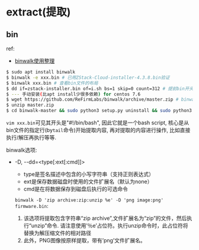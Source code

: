 # extract(提取)
## bin
ref:
- [binwalk使用整理](https://blog.csdn.net/weixin_44932880/article/details/112478699)

```bash
$ sudo apt install binwalk
$ binwalk -e xxx.bin # 已用ZStack-Cloud-installer-4.3.8.bin验证
$ binwalk xxx.bin # 查看bin文件的布局
$ dd if=zstack-installer.bin of=i.sh bs=1 skip=0 count=312 # 提前bin开头的sh script部分
$ --- 手动安装(比apt install少很多依赖) for centos 7.6
$ wget https://github.com/ReFirmLabs/binwalk/archive/master.zip # binwalk由python3编写
$ unzip master.zip
$ cd binwalk-master && sudo python3 setup.py uninstall && sudo python3 setup.py install
```

`vim xxx.bin`可见其开头是"#!/bin/bash", 因此它就是一个bash script, 核心是从bin文件的指定行(by`tail`命令)开始提取内容, 再对提取的内容进行操作, 比如直接执行/解压再执行等等.

binwalk选项:
- -D, --dd=<type[:ext[:cmd]]>

	- type是签名描述中包含的小写字符串（支持正则表达式）
	- ext是保存数据磁盘时使用的文件扩展名（默认为none）
	- cmd是在将数据保存到磁盘后执行的可选命令


	`binwalk -D 'zip archive:zip:unzip %e' -D 'png image:png' firmware.bin`:
	1. 该选项将提取包含字符串“zip archive”,文件扩展名为“zip”的文件，然后执行“unzip”命令. 请注意使用’％e’占位符。执行unzip命令时，此占位符将替换为解压缩文件的相对路径
	1. 此外，PNG图像按原样提取，带有’png’文件扩展名。

